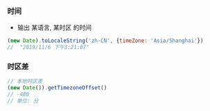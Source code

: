 ### 时间
* 输出 某语言, 某时区 的时间
```js
(new Date).toLocaleString('zh-CN', {timeZone: 'Asia/Shanghai'})
//  "2019/11/6 下午3:21:07"
```

### 时区差
```js
// 本地时区差
(new Date()).getTimezoneOffset()
// -480
// 单位: 分
```